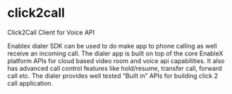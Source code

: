 # click2call
Click2Call Client for Voice API

Enablex dialer SDK can be used to do make app to phone calling as well receive an incoming call. The dialer app is built on top of the core EnableX platform APIs for cloud based  video room and voice api capabilities. It also has advanced call control features like hold/resume, transfer call, forward call etc. The dialer provides well tested “Built in” APIs for building click 2 call application.
